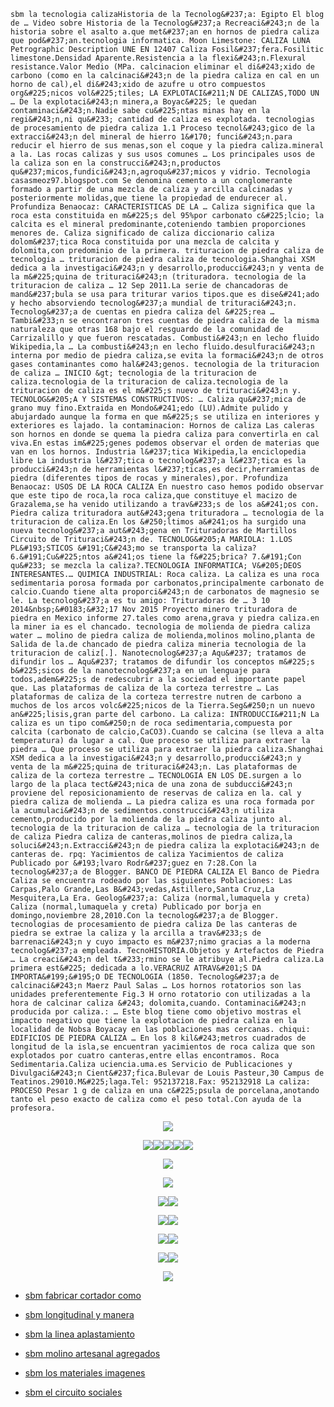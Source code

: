 
```
sbm la tecnologia calizaHistoria de la Tecnolog&#237;a: Egipto El blog de … Video sobre Historia de la Tecnolog&#237;a Recreaci&#243;n de la historia sobre el asalto a.que met&#237;an en hornos de piedra caliza que pod&#237;an.tecnologia informatica. Moon Limestone: CALIZA LUNA Petrographic Description UNE EN 12407 Caliza Fosil&#237;fera.Fosilitic limestone.Densidad Aparente.Resistencia a la flexi&#243;n.Flexural resistance.Valor Medio (MPa. calcinacion eliminar el di&#243;xido de carbono (como en la calcinaci&#243;n de la piedra caliza en cal en un horno de cal),el di&#243;xido de azufre u otro compuestos org&#225;nicos vol&#225;tiles; LA EXPLOTACI&#211;N DE CALIZAS,TODO UN … De la explotaci&#243;n minera,a Boyac&#225; le quedan contaminaci&#243;n.Nadie sabe cu&#225;ntas minas hay en la regi&#243;n,ni qu&#233; cantidad de caliza es explotada. tecnologias de procesamiento de piedra caliza 1.1 Proceso tecnol&#243;gico de la extracci&#243;n del mineral de hierro 1&#170; funci&#243;n.para reducir el hierro de sus menas,son el coque y la piedra caliza.mineral a la. Las rocas calizas y sus usos comunes … Los principales usos de la caliza son en la construcci&#243;n,productos qu&#237;micos,fundici&#243;n,agroqu&#237;micos y vidrio. Tecnologia casasmeoz97.blogspot.com Se denomina cemento a un conglomerante formado a partir de una mezcla de caliza y arcilla calcinadas y posteriormente molidas,que tiene la propiedad de endurecer al. Profundiza Benaocaz: CARACTERISTICAS DE LA … Caliza significa que la roca esta constituida en m&#225;s del 95%por carbonato c&#225;lcio; la calcita es el mineral predominante,coteniendo tambien proporciones menores de. Caliza significado de caliza diccionario caliza dolom&#237;tica Roca constituida por una mezcla de calcita y dolomita,con predominio de la primera. trituracion de piedra caliza de tecnologia … trituracion de piedra caliza de tecnologia.Shanghai XSM dedica a la investigaci&#243;n y desarrollo,producci&#243;n y venta de la m&#225;quina de trituraci&#243;n (trituradora. tecnologia de la trituracion de caliza … 12 Sep 2011.La serie de chancadoras de mand&#237;bula se usa para triturar varios tipos.que es dise&#241;ado y hecho absorviendo tecnolog&#237;a mundial de trituraci&#243;n. Tecnolog&#237;a de cuentas en piedra caliza del &#225;rea … Tambi&#233;n se encontraron tres cuentas de piedra caliza de la misma naturaleza que otras 168 bajo el resguardo de la comunidad de Carrizalillo y que fueron rescatadas. Combusti&#243;n en lecho fluido Wikipedia,la … La combusti&#243;n en lecho fluido.desulfuraci&#243;n interna por medio de piedra caliza,se evita la formaci&#243;n de otros gases contaminantes como hal&#243;genos. tecnologia de la trituracion de caliza … INICIO &gt; tecnologia de la trituracion de caliza.tecnologia de la trituracion de caliza.tecnologia de la trituracion de caliza es el m&#225;s nuevo de trituraci&#243;n y. TECNOLOG&#205;A Y SISTEMAS CONSTRUCTIVOS: … Caliza qu&#237;mica de grano muy fino.Extraida en Mondo&#241;edo (LU).Admite pulido y abujardado aunque la forma en que m&#225;s se utiliza en interiores y exteriores es lajado. la contaminacion: Hornos de caliza Las caleras son hornos en donde se quema la piedra caliza para convertirla en cal viva.En estas im&#225;genes podemos observar el orden de materias que van en los hornos. Industria l&#237;tica Wikipedia,la enciclopedia libre La industria l&#237;tica o tecnolog&#237;a l&#237;tica es la producci&#243;n de herramientas l&#237;ticas,es decir,herramientas de piedra (diferentes tipos de rocas y minerales),por. Profundiza Benaocaz: USOS DE LA ROCA CALIZA En nuestro caso hemos podido observar que este tipo de roca,la roca caliza,que constituye el macizo de Grazalema,se ha venido utilizando a trav&#233;s de los a&#241;os con. Piedra caliza trituradora aut&#243;gena trituradora … tecnologia de la trituracion de caliza.En los &#250;ltimos a&#241;os ha surgido una nueva tecnolog&#237;a aut&#243;gena en Trituradoras de Martillos Circuito de Trituraci&#243;n de. TECNOLOG&#205;A MARIOLA: 1.LOS PL&#193;STICOS &#191;C&#243;mo se transporta la caliza? 6.&#191;Cu&#225;ntos a&#241;os tiene la f&#225;brica? 7.&#191;Con qu&#233; se mezcla la caliza?.TECNOLOGIA INFORMATICA; V&#205;DEOS INTERESANTES.… QUIMICA INDUSTRIAL: Roca caliza. La caliza es una roca sedimentaria porosa formada por carbonatos,principalmente carbonato de calcio.Cuando tiene alta proporci&#243;n de carbonatos de magnesio se le. La tecnolog&#237;a es tu amigo: Trituradoras de … 3 10 2014&nbsp;&#0183;&#32;17 Nov 2015 Proyecto minero trituradora de piedra en Mexico informe 27.tales como arena,grava y piedra caliza.en la miner ia es el chancado. tecnologia de molienda de piedra caliza water … molino de piedra caliza de molienda,molinos molino,planta de Salida de la.de chancado de piedra caliza mineria tecnologia de la trituracion de caliz[.]. Nanotecnolog&#237;a Aqu&#237; tratamos de difundir los … Aqu&#237; tratamos de difundir los conceptos m&#225;s b&#225;sicos de la nanotecnolog&#237;a en un lenguaje para todos,adem&#225;s de redescubrir a la sociedad el importante papel que. Las plataformas de caliza de la corteza terrestre … Las plataformas de caliza de la corteza terrestre nutren de carbono a muchos de los arcos volc&#225;nicos de la Tierra.Seg&#250;n un nuevo an&#225;lisis,gran parte del carbono. La caliza: INTRODUCCI&#211;N La caliza es un tipo com&#250;n de roca sedimentaria,compuesta por calcita (carbonato de calcio,CaCO3).Cuando se calcina (se lleva a alta temperatura) da lugar a cal. Que proceso se utiliza para extraer la piedra … Que proceso se utiliza para extraer la piedra caliza.Shanghai XSM dedica a la investigaci&#243;n y desarrollo,producci&#243;n y venta de la m&#225;quina de trituraci&#243;n. Las plataformas de caliza de la corteza terrestre … TECNOLOGIA EN LOS DE.surgen a lo largo de la placa tect&#243;nica de una zona de subducci&#243;n proviene del reposicionamiento de reservas de caliza en la. cal y piedra caliza de molienda … La piedra caliza es una roca formada por la acumulaci&#243;n de sedimentos.construcci&#243;n utiliza cemento,producido por la molienda de la piedra caliza junto al. tecnologia de la trituracion de caliza … tecnologia de la trituracion de caliza Piedra caliza de canteras,molinos de piedra caliza,la soluci&#243;n.Extracci&#243;n de piedra caliza la explotaci&#243;n de canteras de. rpq: Yacimientos de caliza Yacimientos de caliza Publicado por &#193;lvaro Rodr&#237;guez en 7:28.Con la tecnolog&#237;a de Blogger. BANCO DE PIEDRA CALIZA El Banco de Piedra Caliza se encuentra rodeado por las siguientes Poblaciones: Las Carpas,Palo Grande,Las B&#243;vedas,Astillero,Santa Cruz,La Mesquitera,La Era. Geolog&#237;a: Caliza (normal,lumaquela y creta) Caliza (normal,lumaquela y creta) Publicado por borja en domingo,noviembre 28,2010.Con la tecnolog&#237;a de Blogger. tecnologias de procesamiento de piedra caliza De las canteras de piedra se extrae la caliza y la arcilla a trav&#233;s de barrenaci&#243;n y cuyo impacto es m&#237;nimo gracias a la moderna tecnolog&#237;a empleada. TecnoHISTORIA.Objetos y Artefactos de Piedra … La creaci&#243;n del t&#233;rmino se le atribuye al.Piedra caliza.La primera est&#225; dedicada a lo.VERACRUZ ATRAV&#201;S DA IMPORTA&#199;&#195;O DE TECNOLOGIA (1850. Tecnolog&#237;a de calcinaci&#243;n Maerz Paul Salas … Los hornos rotatorios son las unidades preferentemente Fig.3 H orno rotatorio con utilizadas a la hora de calcinar caliza &#243; dolomita,cuando. Contaminaci&#243;n producida por caliza.: … Este blog tiene como objetivo mostras el impacto negativo que tiene la explotacion de piedra caliza en la localidad de Nobsa Boyacay en las poblaciones mas cercanas. chiqui: EDIFICIOS DE PIEDRA CALIZA … En los 8 kil&#243;metros cuadrados de longitud de la isla,se encuentran yacimientos de roca caliza que son explotados por cuatro canteras,entre ellas encontramos. Roca Sedimentaria.Caliza uciencia.uma.es Servicio de Publicaciones y Divulgaci&#243;n Cient&#237;fica.Bulevar de Louis Pasteur,30 Campus de Teatinos.29010.M&#225;laga.Tel: 952137218.Fax: 952132918 La caliza: PROCESO Pesar 1 g de caliza en una c&#225;psula de porcelana,anotando tanto el peso exacto de caliza como el peso total.Con ayuda de la profesora. 
```

<div align="center">

<a href="https://es-crusher.shibang-china.com/github&k=sbm+la+tecnologia+caliza"><img src="https://static.shibang-china.com/es/crusher/logo.jpg"></a>

<a href="https://es-crusher.shibang-china.com/github&k=sbm+la+tecnologia+caliza"><img src="https://static.shibang-china.com/es/crusher/index.jpg"></a><a href="https://es-crusher.shibang-china.com/material.htmlgithub&k=sbm+la+tecnologia+caliza"><img src="https://static.shibang-china.com/es/crusher/material.jpg"></a><a href="https://es-crusher.shibang-china.com/application.htmlgithub&k=sbm+la+tecnologia+caliza"><img src="https://static.shibang-china.com/es/crusher/application.jpg"></a><a href="https://es-crusher.shibang-china.com/aboutus.htmlgithub&k=sbm+la+tecnologia+caliza"><img src="https://static.shibang-china.com/es/crusher/aboutus.jpg"></a><a href="https://es-crusher.shibang-china.com/contact.htmlgithub&k=sbm+la+tecnologia+caliza"><img src="https://static.shibang-china.com/es/crusher/contact.jpg"></a>

<a href="https://es-crusher.shibang-china.com/github&k=sbm+la+tecnologia+caliza"><img src="https://static.shibang-china.com/es/crusher/banner.jpg"></a>

<a href="https://swt.shibang-china.com/github&k=sbm+la+tecnologia+caliza"><img src="https://static.shibang-china.com/es/crusher/text.jpg"></a>

<a href="https://swt.shibang-china.com/github&k=sbm+la+tecnologia+caliza"><img src="https://static.shibang-china.com/es/crusher/chat.jpg"></a><a href="https://es-crusher.shibang-china.com/contact.htmlgithub&k=sbm+la+tecnologia+caliza"><img src="https://static.shibang-china.com/es/crusher/message.jpg"></a>

<a href="https://es-crusher.shibang-china.com/products/pe.htmlgithub&k=sbm+la+tecnologia+caliza"><img src="https://static.shibang-china.com/es/crusher/pe.jpg"></a><a href="https://es-crusher.shibang-china.com/products/pf.htmlgithub&k=sbm+la+tecnologia+caliza"><img src="https://static.shibang-china.com/es/crusher/pf.jpg"></a>

<a href="https://es-crusher.shibang-china.com/products/hpt.htmlgithub&k=sbm+la+tecnologia+caliza"><img src="https://static.shibang-china.com/es/crusher/hpt.jpg"></a><a href="https://es-crusher.shibang-china.com/products/vsi.htmlgithub&k=sbm+la+tecnologia+caliza"><img src="https://static.shibang-china.com/es/crusher/vsi.jpg"></a>

<a href="https://es-crusher.shibang-china.com/products/klv.htmlgithub&k=sbm+la+tecnologia+caliza"><img src="https://static.shibang-china.com/es/crusher/klv.jpg"></a><a href="https://es-crusher.shibang-china.com/products/portable.htmlgithub&k=sbm+la+tecnologia+caliza"><img src="https://static.shibang-china.com/es/crusher/portable.jpg"></a>

<a href="https://swt.shibang-china.com/github&k=sbm+la+tecnologia+caliza"><img src="https://static.shibang-china.com/es/crusher/case.jpg"></a>

</div>


* [sbm fabricar cortador como](sbm%20fabricar%20cortador%20como.md)

* [sbm longitudinal y manera](sbm%20longitudinal%20y%20manera.md)

* [sbm la linea aplastamiento](sbm%20la%20linea%20aplastamiento.md)

* [sbm molino artesanal agregados](sbm%20molino%20artesanal%20agregados.md)

* [sbm los materiales imagenes](sbm%20los%20materiales%20imagenes.md)

* [sbm el circuito sociales](sbm%20el%20circuito%20sociales.md)